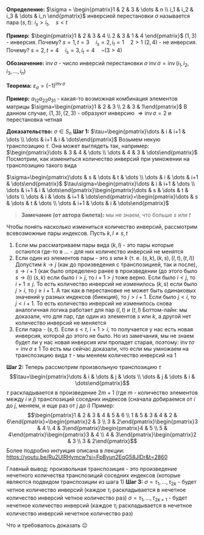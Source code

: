 **Определение:** $\sigma = \begin{pmatrix}1 & 2 & 3 & \dots & n \\ i_1 & i_2 & i_3 & \dots & i_n \end{pmatrix}$
инверсией перестановки $\sigma$ называется пара $(s, t):\,\,i_s>i_t, \quad s < t$

**Пример:** $\begin{pmatrix}1 & 2 & 3 & 4 \\ 2 & 3 & 1 & 4 \end{pmatrix}$
$(1, 3)$ - инверсия. Почему? $s=1, t=3 \quad i_s=2, i_t=1 \quad 2 > 1$
$(2, 4)$ - не инверсия. Почему? $s=2, t=4 \quad i_s=3, i_t=4 \quad \neg (3 > 4)$

**Обозначение:** $\text{inv}\, \sigma$ - число инверсий перестановки $\sigma$
$\text{inv}\, \sigma=\text{inv}\, (i_1, i_2, i_3, \dots, i_n)$

**Теорема:** $\varepsilon_\sigma=(-1)^{\text{inv}\, \sigma}$

**Пример:** $a_{12}a_{23}a_{31}$ - какая-то возможная комбинация элементов матрицы
$\sigma=\begin{pmatrix}1 & 2 & 3 \\ 2 & 3 & 1\end{pmatrix}$
В данном случае, $(1, 3), (2, 3)$ - образуют инверсию $\Rightarrow \text{inv}\, \sigma = 2$ и перестановка четная

**Доказательство:** $\sigma \in S_n$
**Шаг 1:** $\tau=\begin{pmatrix}\dots & i & i+1 & \dots \\ \dots & i+1 & i & \dots\end{pmatrix}$
Возьмем некую транспозицию $\tau$. Она может выглядеть так, например: $\begin{pmatrix}\dots & 3 & 4 & \dots \\ \dots & 4 & 3 & \dots\end{pmatrix}$
Посмотрим, как измениться количество инверсий при умножении на транспозицию такого вида

$\sigma=\begin{pmatrix}\dots & s & \dots & t & \dots \\ \dots & i & \dots & i+1 & \dots\end{pmatrix}$
$\tau\sigma=\begin{pmatrix}\dots & i & i+1 & \dots \\ \dots & i+1 & i & \dots\end{pmatrix}\begin{pmatrix}\dots & s & \dots & t & \dots \\ \dots & i & \dots & i+1 & \dots\end{pmatrix}=\begin{pmatrix}\dots & s & \dots & t & \dots \\ \dots & i+1 & \dots & i & \dots\end{pmatrix}$

>**Замечание (от автора билета):** мы не знаем, что больше $s$ или $t$

Чтобы понять насколько измениться количество инверсий, рассмотрим всевозможные пары индексов. Пусть $k, l \neq s, t$
1) Если мы рассматриваем пары вида $(k, l)$ - это пары которые остаются где-то в $\dots$ - для них количество инверсий не менятся
2) Если один из элементов пары - это $s$ или $k$ (т. е. $(s, k), (k, s), (l, t), (t, l)$)
	Допустим $k \rightarrow j$ (как до произведения с транспозицией, так и после), $s \rightarrow i + 1$ (как было определено ранее в произведении (до этого было $s \rightarrow i$))
		$(s, k)$ если было $i > j$, то $i + 1 > j$ тоже верно. Если было $i < j$, то $i + 1 \leq j$. То есть количество инверсий не изменилось
		$(k, s)$ если было $j > i$, то $j \geq i+1$. А так как в перестановке не может быть одинаковых значений у разных индексов (биекция), то $j > i + 1$. Если было $j < i$, то $j < i + 1$. То есть количество инверсий не изменилось снова
		аналогичная логика работает для пар $(l, t)$ и $(t, l)$
		Боттом-лайн: мы доказали, что для пар, где один из элементов $s$ или $k$, а другой нет количество инверсий не меняется
3) Если пара - $(s, t)$. Если $s < t$, $i + 1 > i$, то получается у нас есть новая инверсия, которой до этого не было. Но из замечания, мы не знаем будет ли у нас новая инверсия или пропадет старая, поэтому:
$\text{inv}\, \tau\sigma=\text{inv}\, \sigma \pm 1$
То есть мы сейчас доказали, что если мы умножаем на транспозицию вида $\tau$ - мы меняем количество инверсий на $1$

**Шаг 2:** Теперь рассмотрим произвольную транспозицию $\tau$
$$\tau=\begin{pmatrix}\dots & i & \dots & j & \dots \\ \dots & j & \dots & i & \dots\end{pmatrix}$$
$\tau$ раскладывается в произведение $2m+1$ (где $m$ - количество элементов между $i$ и $j$) транспозиций соседних индексов (сначала добираемся от $i$ до $j$, меняем, и еще раз от $j$ до $i$)
Пример: $$\begin{pmatrix}1 & 2 & 3 & 4 & 5 & 6 \\ 1 & 5 & 3 & 4 & 2 & 6\end{pmatrix}=\begin{pmatrix}2 & 3 \\ 3 & 2\end{pmatrix}\begin{pmatrix}3 & 4 \\ 4 & 3\end{pmatrix}\begin{pmatrix}4 & 5 \\ 5 & 4\end{pmatrix}\begin{pmatrix}3 & 4 \\ 4 & 3\end{pmatrix}\begin{pmatrix}2 & 3 \\ 3 & 2\end{pmatrix}$$
Более подробно интуиция описана в лекции: https://youtu.be/Ru2UlRHymcw?si=FpByun2EqG58JlDr&t=2860

Главный вывод: произвольная транспозиция - это произведение нечетного количества транспозиций соседних индексов (которые являются подвидом транспозиции из шага 1)
**Шаг 3:** $\sigma=\tau_1, \dots, \tau_{2k}$ - будет четное количество инверсий (каждое $\tau_i$ раскладывается в нечетное количество инверсий четное количество раз)
$\sigma=\tau_1, \dots, \tau_{2k+1}$ - будет нечетное количество инверсий (каждое $\tau_i$ раскладывается в нечетное количество инверсий нечетное количество раз)

Что и требовалось доказать 😐